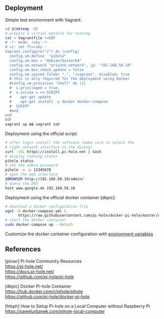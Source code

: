 
## Deployment

Simple test environment with Vagrant:

```bash
cd $(mktemp -d)
# prepare a virtual machine for testing
cat > Vagrantfile <<EOF
# -*- mode: ruby -*-
# vi: set ft=ruby :
Vagrant.configure("2") do |config|
  config.vm.define  "pihole"
  config.vm.box = "debian/buster64"
  config.vm.network "private_network", ip: "192.168.50.10"
  config.vm.box_check_update = false
  config.vm.synced_folder ".", "/vagrant", disabled: true
  # this is only required for the deployment using Docker
  #config.vm.provision "shell" do |s|
  #  s.privileged = true,
  #  s.inline = <<-SCRIPT
  #    apt-get update
  #    apt-get install -y docker docker-compose
  #  SCRIPT
  #end
end
EOF
vagrant up && vagrant ssh
```

Deployment using the official script:

```bash
# after login install the software (make sure to select the 
# right network interface in the dialog)
curl -sSL https://install.pi-hole.net | bash
# display running status
pihole status
# set the admin password
pihole -a -p 12345678
# open the web-interface
$BROWSER http://192.168.50.10/admin/
# query the DNS
host www.google.de 192.168.50.10
```

Deployment using the official docker container [dkpic]:

```bash
# download a docker configuration file
wget -O docker-compose.yml \
      https://raw.githubusercontent.com/pi-hole/docker-pi-hole/master/docker-compose.yml.example
# start the docker container
sudo docker-compose up --detach
```

Customize the docker container configuration with [environment variables][01]



## References

[picwr] Pi-hole Community Resources  
<https://pi-hole.net/>  
<https://docs.pi-hole.net/>  
<https://github.com/pi-hole/pi-hole>

[dkpic] Docker Pi-hole Container  
<https://hub.docker.com/r/pihole/pihole>  
<https://github.com/pi-hole/docker-pi-hole>

[htsph] How to Setup Pi-hole on a Local Computer without Raspberry Pi  
<https://pawelurbanek.com/pihole-local-computer>

[01]: https://github.com/pi-hole/docker-pi-hole/#environment-variables
